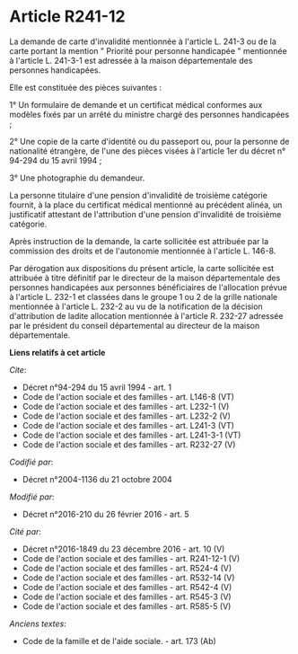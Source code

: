 # Article R241-12

La demande de carte d'invalidité mentionnée à l'article L. 241-3 ou de la carte portant la mention " Priorité pour personne
handicapée " mentionnée à l'article L. 241-3-1 est adressée à la maison départementale des personnes handicapées. 

Elle est constituée des pièces suivantes : 

1° Un formulaire de demande et un certificat médical conformes aux modèles fixés par un arrêté du ministre chargé des
personnes handicapées ; 

2° Une copie de la carte d'identité ou du passeport ou, pour la personne de nationalité étrangère, de l'une des pièces visées
à l'article 1er du décret n° 94-294 du 15 avril 1994 ; 

3° Une photographie du demandeur. 

La personne titulaire d'une pension d'invalidité de troisième catégorie fournit, à la place du certificat médical mentionné
au précédent alinéa, un justificatif attestant de l'attribution d'une pension d'invalidité de troisième catégorie. 

Après instruction de la demande, la carte sollicitée est attribuée par la commission des droits et de l'autonomie mentionnée
à l'article L. 146-8. 

Par dérogation aux dispositions du présent article, la carte sollicitée est attribuée à titre définitif par le directeur de
la maison départementale des personnes handicapées aux personnes bénéficiaires de l'allocation prévue à l'article L. 232-1 et
classées dans le groupe 1 ou 2 de la grille nationale mentionnée à l'article L. 232-2 au vu de la notification de la décision
d'attribution de ladite allocation mentionnée à l'article R. 232-27 adressée par le président du conseil départemental au
directeur de la maison départementale.

**Liens relatifs à cet article**

_Cite_:

  - Décret n°94-294 du 15 avril 1994 - art. 1
  - Code de l'action sociale et des familles - art. L146-8 (VT)
  - Code de l'action sociale et des familles - art. L232-1 (V)
  - Code de l'action sociale et des familles - art. L232-2 (V)
  - Code de l'action sociale et des familles - art. L241-3 (VT)
  - Code de l'action sociale et des familles - art. L241-3-1 (VT)
  - Code de l'action sociale et des familles - art. R232-27 (V)

_Codifié par_:

  - Décret n°2004-1136 du 21 octobre 2004

_Modifié par_:

  - Décret n°2016-210 du 26 février 2016 - art. 5

_Cité par_:

  - Décret n°2016-1849 du 23 décembre 2016 - art. 10 (V)
  - Code de l'action sociale et des familles - art. R241-12-1 (V)
  - Code de l'action sociale et des familles - art. R524-4 (V)
  - Code de l'action sociale et des familles - art. R532-14 (V)
  - Code de l'action sociale et des familles - art. R542-4 (V)
  - Code de l'action sociale et des familles - art. R545-3 (V)
  - Code de l'action sociale et des familles - art. R585-5 (V)

_Anciens textes_:

  - Code de la famille et de l'aide sociale. - art. 173 (Ab)
